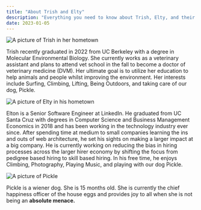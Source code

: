 ```yaml
---
title: "About Trish and Elty"
description: "Everything you need to know about Trish, Elty, and their wiener dog Pickle."
date: 2023-01-05
---
```


![A picture of Trish in her hometown](/images/trish.jpg "A picture of Trish in her hometown")

Trish recently graduated in 2022 from UC Berkeley with a degree in Molecular Environmental Biology. She currently works as a veterinary assistant and plans to attend vet school in the fall to become a doctor of veterinary medicine (DVM). Her ultimate goal is to utilize her education to help animals and people whilst improving the environment. Her interests include Surfing, Climbing, Lifting, Being Outdoors, and taking care of our dog, Pickle.

![A picture of Elty in his hometown](/images/elty.jpg "A picture of Elty in his hometown")

Elton is a Senior Software Engineer at LinkedIn. He graduated from UC Santa Cruz with degrees in Computer Science and Business Management Economics in 2018 and has been working in the technology industry ever since. After spending time at medium to small companies learning the ins and outs of web architecture, he set his sights on making a larger impact at a big company. He is currently working on reducing the bias in hiring processes across the larger hirer economy by shifting the focus from pedigree based hiring to skill based hiring. In his free time, he enjoys Climbing, Photography, Playing Music, and playing with our dog Pickle.

![A picture of Pickle](/images/pickle.jpg "A picture of Pickle")

Pickle is a wiener dog. She is 15 months old. She is currently the chief happiness officer of the house eggs and provides joy to all when she is not being an **absolute menace.**